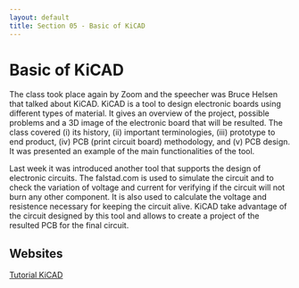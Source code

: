 ```yaml
---
layout: default
title: Section 05 - Basic of KiCAD
---
```


# Basic of KiCAD

The class took place again by Zoom and the speecher was Bruce Helsen that talked about KiCAD.
KiCAD is a tool to design electronic boards using different types of material.
It gives an overview of the project, possible problems and a 3D image of the electronic board that will be resulted.
The class covered (i) its history, (ii) important terminologies, (iii) prototype to end product, (iv) PCB (print circuit board) methodology, and (v) PCB design.
It was presented an example of the main functionalities of the tool.

Last week it was introduced another tool that supports the design of electronic circuits.
The falstad.com is used to simulate the circuit and to check the variation of voltage and current for verifying if the circuit will not burn any other component.
It is also used to calculate the voltage and resistence necessary for keeping the circuit alive.
KiCAD take advantage of the circuit designed by this tool and allows to create a project of the resulted PCB for the final circuit.

## Websites

[Tutorial KiCAD](https://docs.kicad-pcb.org/5.1.5/en/getting_started_in_kicad/getting_started_in_kicad.html)